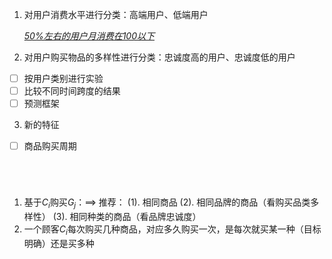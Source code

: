 1. 对用户消费水平进行分类：高端用户、低端用户

   *<u>50%左右的用户月消费在100以下</u>*

2. 对用户购买物品的多样性进行分类：忠诚度高的用户、忠诚度低的用户

- [ ] 按用户类别进行实验
- [ ] 比较不同时间跨度的结果
- [ ] 预测框架

3. 新的特征

- [ ] 商品购买周期

      ​

      ​







1. 基于$C_i$购买$G_j$：==> 推荐： (1). 相同商品 (2). 相同品牌的商品（看购买品类多样性） (3). 相同种类的商品（看品牌忠诚度）
2. 一个顾客$C_i$每次购买几种商品，对应多久购买一次，是每次就买某一种（目标明确）还是买多种